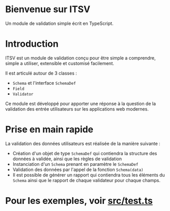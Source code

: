 # Bienvenue sur ITSV
Un module de validation simple écrit en TypeScript.


# Introduction
ITSV est un module de validation conçu pour être simple a comprendre, simple a utiliser, extensible et customisé facilement.


Il est articulé autour de 3 classes :
 - `Schema` et l'interface `SchemaDef`
 - `Field`
 - `Validator`

Ce module est développé pour apporter une réponse à la question de la validation des entrée utilisateurs sur les applications web modernes.

# Prise en main rapide

La validation des données utilisateurs est réalisée de la manière suivante :

 * Création d'un objet de type `SchemaDef` qui contiendra la structure des données à validée, ainsi que les règles de validation
 * Instanciation d'un `Schema` prenant en paramètre le `SchemaDef`
 * Validation des données par l'appel de la fonction `Schema(data)`
 * Il est possible de générer un rapport qui contiendra tous les éléments du `Schema` ainsi que le rapport de chaque validateur pour chaque champs.


# Pour les exemples, voir [src/test.ts](src/test.ts)
